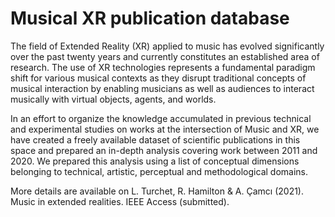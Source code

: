 # Musical XR publication database

The field of Extended Reality (XR) applied to music has evolved significantly over the past twenty years and currently constitutes an established area of research. The use of XR technologies represents a fundamental paradigm shift for various musical contexts as they disrupt traditional concepts of musical interaction by enabling musicians as well as audiences to interact musically with virtual objects, agents, and worlds. 

In an effort to organize the knowledge accumulated in previous technical and experimental studies on works at the intersection of Music and XR, we have created a freely available dataset of scientific publications in this space and prepared an in-depth analysis covering work between 2011 and 2020. We prepared this analysis using a list of conceptual dimensions belonging to technical, artistic, perceptual and methodological domains. 

More details are available on L. Turchet, R. Hamilton & A. Çamcı (2021). Music in extended realities. IEEE Access (submitted).
